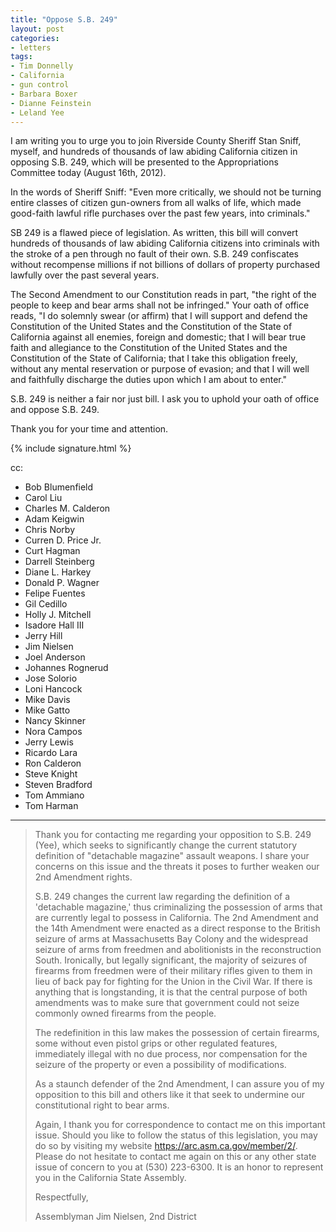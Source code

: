 ```yaml
---
title: "Oppose S.B. 249"
layout: post
categories:
- letters
tags:
- Tim Donnelly
- California
- gun control
- Barbara Boxer
- Dianne Feinstein
- Leland Yee
---
```


I am writing you to urge you to join Riverside County Sheriff Stan Sniff, myself, and hundreds of thousands of law abiding California citizen in opposing S.B. 249, which will be presented to the Appropriations Committee today (August 16th, 2012).

In the words of Sheriff Sniff: "Even more critically, we should not be turning entire classes of citizen gun-owners from all walks of life, which made good-faith lawful rifle purchases over the past few years, into criminals."

SB 249 is a flawed piece of legislation. As written, this bill will convert hundreds of thousands of law abiding California citizens into criminals with the stroke of a pen through no fault of their own. S.B. 249 confiscates without recompense millions if not billions of dollars of property purchased lawfully over the past several years.

The Second Amendment to our Constitution reads in part, "the right of the people to keep and bear arms shall not be infringed." Your oath of office reads, "I do solemnly swear (or affirm) that I will support and defend the Constitution of the United States and the Constitution of the State of California against all enemies, foreign and domestic; that I will bear true faith and allegiance to the Constitution of the United States and the Constitution of the State of California; that I take this obligation freely, without any mental reservation or purpose of evasion; and that I will well and faithfully discharge the duties upon which I am about to enter."

S.B. 249 is neither a fair nor just bill. I ask you to uphold your oath of office and oppose S.B. 249.

Thank you for your time and attention.

{% include signature.html %}

cc:

- Bob Blumenfield
- Carol Liu
- Charles M. Calderon
- Adam Keigwin
- Chris Norby
- Curren D. Price Jr.
- Curt Hagman
- Darrell Steinberg
- Diane L. Harkey
- Donald P. Wagner
- Felipe Fuentes
- Gil Cedillo
- Holly J. Mitchell
- Isadore Hall III
- Jerry Hill
- Jim Nielsen
- Joel Anderson
- Johannes Rognerud
- Jose Solorio
- Loni Hancock
- Mike Davis
- Mike Gatto
- Nancy Skinner
- Nora Campos
- Jerry Lewis
- Ricardo Lara
- Ron Calderon
- Steve Knight
- Steven Bradford
- Tom Ammiano
- Tom Harman

---

> Thank you for contacting me regarding your opposition to S.B. 249 (Yee), which seeks to significantly change the current statutory definition of "detachable magazine" assault weapons. I share your concerns on this issue and the threats it poses to further weaken our 2nd Amendment rights.
>
> S.B. 249 changes the current law regarding the definition of a 'detachable magazine,' thus criminalizing the possession of arms that are currently legal to possess in California. The 2nd Amendment and the 14th Amendment were enacted as a direct response to the British seizure of arms at Massachusetts Bay Colony and the widespread seizure of arms from freedmen and abolitionists in the reconstruction South. Ironically, but legally significant, the majority of seizures of firearms from freedmen were of their military rifles given to them in lieu of back pay for fighting for the Union in the Civil War. If there is anything that is longstanding, it is that the central purpose of both amendments was to make sure that government could not seize commonly owned firearms from the people.
>
> The redefinition in this law makes the possession of certain firearms, some without even pistol grips or other regulated features, immediately illegal with no due process, nor compensation for the seizure of the property or even a possibility of modifications.
>
> As a staunch defender of the 2nd Amendment, I can assure you of my opposition to this bill and others like it that seek to undermine our constitutional right to bear arms.
>
> Again, I thank you for correspondence to contact me on this important issue. Should you like to follow the status of this legislation, you may do so by visiting my website https://arc.asm.ca.gov/member/2/. Please do not hesitate to contact me again on this or any other state issue of concern to you at (530) 223-6300. It is an honor to represent you in the California State Assembly.
>
> Respectfully,
>
> Assemblyman Jim Nielsen, 2nd District
